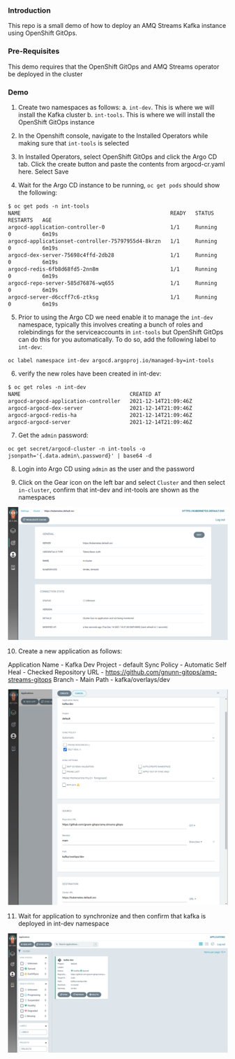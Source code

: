 ### Introduction

This repo is a small demo of how to deploy an AMQ Streams Kafka instance using OpenShift GitOps.

### Pre-Requisites

This demo requires that the OpenShift GitOps and AMQ Streams operator be deployed in the cluster

### Demo

1. Create two namespaces as follows:
    a. `int-dev`. This is where we will install the Kafka cluster
    b. `int-tools`. This is where we will install the OpenShift GitOps instance

2. In the Openshift console, navigate to the Installed Operators while making sure that `int-tools` is selected

3. In Installed Operators, select OpenShift GitOps and click the Argo CD tab. Click the create button and paste the contents from argocd-cr.yaml here. Select Save

4. Wait for the Argo CD instance to be running, `oc get pods` should show the following:

```
$ oc get pods -n int-tools
NAME                                                READY   STATUS    RESTARTS   AGE
argocd-application-controller-0                     1/1     Running   0          6m19s
argocd-applicationset-controller-75797955d4-8krzn   1/1     Running   0          6m19s
argocd-dex-server-75698c4ffd-2db28                  1/1     Running   0          6m19s
argocd-redis-6fb8d68fd5-2nn8m                       1/1     Running   0          6m19s
argocd-repo-server-585d76876-wq655                  1/1     Running   0          6m19s
argocd-server-d6ccff7c6-ztksg                       1/1     Running   0          6m19s
```

5. Prior to using the Argo CD we need enable it to manage the `int-dev` namespace, typically this involves creating a bunch of roles and rolebindings for the serviceaccounts in `int-tools` but OpenShift GitOps can do this for you automatically. To do so, add the following label to `int-dev`:

```
oc label namespace int-dev argocd.argoproj.io/managed-by=int-tools
```

6. verify the new roles have been created in int-dev:

```
$ oc get roles -n int-dev
NAME                                   CREATED AT
argocd-argocd-application-controller   2021-12-14T21:09:46Z
argocd-argocd-dex-server               2021-12-14T21:09:46Z
argocd-argocd-redis-ha                 2021-12-14T21:09:46Z
argocd-argocd-server                   2021-12-14T21:09:46Z
```

7. Get the `admin` password:

```
oc get secret/argocd-cluster -n int-tools -o jsonpath='{.data.admin\.password}' | base64 -d
```

8. Login into Argo CD using `admin` as the user and the password

9. Click on the Gear icon on the left bar and select `Cluster` and then select `in-cluster`, confirm that int-dev and int-tools are shown as the namespaces

![alt text](https://raw.githubusercontent.com/gnunn-gitops/amq-streams-gitops/main/docs/img/argocd-namespace-mode.png)

10. Create a new application as follows:

Application Name - Kafka Dev
Project - default
Sync Policy - Automatic
Self Heal - Checked
Repository URL - https://github.com/gnunn-gitops/amq-streams-gitops
Branch - Main
Path - kafka/overlays/dev

![alt text](https://raw.githubusercontent.com/gnunn-gitops/amq-streams-gitops/main/docs/img/argocd-application.png)

11. Wait for application to synchronize and then confirm that kafka is deployed in int-dev namespace

![alt text](https://raw.githubusercontent.com/gnunn-gitops/amq-streams-gitops/main/docs/img/argocd-sync.png)